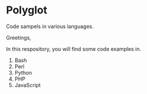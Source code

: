 # Polyglot
Code sampels in various languages.


Greetings,

In this respository, you will find some code examples in.

1. Bash 
2. Perl
3. Python
4. PHP
5. JavaScript
